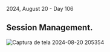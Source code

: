 2024, August 20 - Day 106<br>


<h2>Session Management.</h2>

![Captura de tela 2024-08-20 205354](https://github.com/user-attachments/assets/454b0124-6931-4eac-b561-7909d670df9d)
